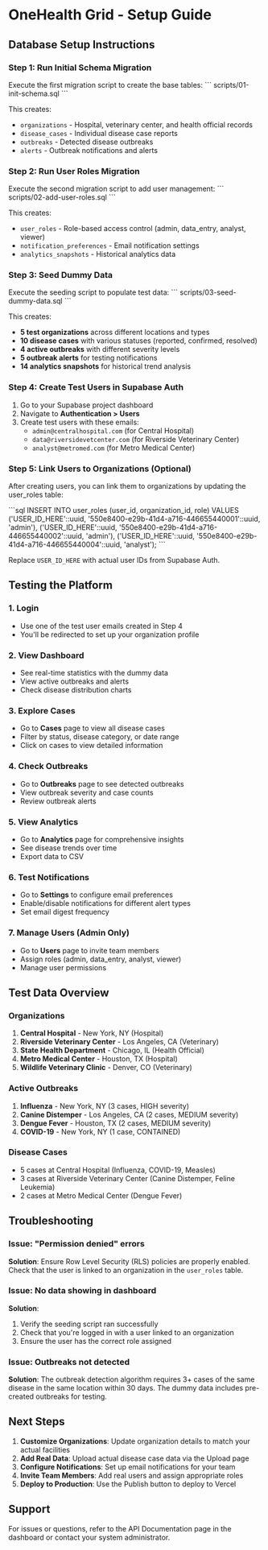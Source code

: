 # OneHealth Grid - Setup Guide

## Database Setup Instructions

### Step 1: Run Initial Schema Migration
Execute the first migration script to create the base tables:
\`\`\`
scripts/01-init-schema.sql
\`\`\`

This creates:
- `organizations` - Hospital, veterinary center, and health official records
- `disease_cases` - Individual disease case reports
- `outbreaks` - Detected disease outbreaks
- `alerts` - Outbreak notifications and alerts

### Step 2: Run User Roles Migration
Execute the second migration script to add user management:
\`\`\`
scripts/02-add-user-roles.sql
\`\`\`

This creates:
- `user_roles` - Role-based access control (admin, data_entry, analyst, viewer)
- `notification_preferences` - Email notification settings
- `analytics_snapshots` - Historical analytics data

### Step 3: Seed Dummy Data
Execute the seeding script to populate test data:
\`\`\`
scripts/03-seed-dummy-data.sql
\`\`\`

This creates:
- **5 test organizations** across different locations and types
- **10 disease cases** with various statuses (reported, confirmed, resolved)
- **4 active outbreaks** with different severity levels
- **5 outbreak alerts** for testing notifications
- **14 analytics snapshots** for historical trend analysis

### Step 4: Create Test Users in Supabase Auth

1. Go to your Supabase project dashboard
2. Navigate to **Authentication > Users**
3. Create test users with these emails:
   - `admin@centralhospital.com` (for Central Hospital)
   - `data@riversidevetcenter.com` (for Riverside Veterinary Center)
   - `analyst@metromed.com` (for Metro Medical Center)

### Step 5: Link Users to Organizations (Optional)

After creating users, you can link them to organizations by updating the user_roles table:

\`\`\`sql
INSERT INTO user_roles (user_id, organization_id, role)
VALUES
  ('USER_ID_HERE'::uuid, '550e8400-e29b-41d4-a716-446655440001'::uuid, 'admin'),
  ('USER_ID_HERE'::uuid, '550e8400-e29b-41d4-a716-446655440002'::uuid, 'admin'),
  ('USER_ID_HERE'::uuid, '550e8400-e29b-41d4-a716-446655440004'::uuid, 'analyst');
\`\`\`

Replace `USER_ID_HERE` with actual user IDs from Supabase Auth.

## Testing the Platform

### 1. Login
- Use one of the test user emails created in Step 4
- You'll be redirected to set up your organization profile

### 2. View Dashboard
- See real-time statistics with the dummy data
- View active outbreaks and alerts
- Check disease distribution charts

### 3. Explore Cases
- Go to **Cases** page to view all disease cases
- Filter by status, disease category, or date range
- Click on cases to view detailed information

### 4. Check Outbreaks
- Go to **Outbreaks** page to see detected outbreaks
- View outbreak severity and case counts
- Review outbreak alerts

### 5. View Analytics
- Go to **Analytics** page for comprehensive insights
- See disease trends over time
- Export data to CSV

### 6. Test Notifications
- Go to **Settings** to configure email preferences
- Enable/disable notifications for different alert types
- Set email digest frequency

### 7. Manage Users (Admin Only)
- Go to **Users** page to invite team members
- Assign roles (admin, data_entry, analyst, viewer)
- Manage user permissions

## Test Data Overview

### Organizations
1. **Central Hospital** - New York, NY (Hospital)
2. **Riverside Veterinary Center** - Los Angeles, CA (Veterinary)
3. **State Health Department** - Chicago, IL (Health Official)
4. **Metro Medical Center** - Houston, TX (Hospital)
5. **Wildlife Veterinary Clinic** - Denver, CO (Veterinary)

### Active Outbreaks
1. **Influenza** - New York, NY (3 cases, HIGH severity)
2. **Canine Distemper** - Los Angeles, CA (2 cases, MEDIUM severity)
3. **Dengue Fever** - Houston, TX (2 cases, MEDIUM severity)
4. **COVID-19** - New York, NY (1 case, CONTAINED)

### Disease Cases
- 5 cases at Central Hospital (Influenza, COVID-19, Measles)
- 3 cases at Riverside Veterinary Center (Canine Distemper, Feline Leukemia)
- 2 cases at Metro Medical Center (Dengue Fever)

## Troubleshooting

### Issue: "Permission denied" errors
**Solution**: Ensure Row Level Security (RLS) policies are properly enabled. Check that the user is linked to an organization in the `user_roles` table.

### Issue: No data showing in dashboard
**Solution**: 
1. Verify the seeding script ran successfully
2. Check that you're logged in with a user linked to an organization
3. Ensure the user has the correct role assigned

### Issue: Outbreaks not detected
**Solution**: The outbreak detection algorithm requires 3+ cases of the same disease in the same location within 30 days. The dummy data includes pre-created outbreaks for testing.

## Next Steps

1. **Customize Organizations**: Update organization details to match your actual facilities
2. **Add Real Data**: Upload actual disease case data via the Upload page
3. **Configure Notifications**: Set up email notifications for your team
4. **Invite Team Members**: Add real users and assign appropriate roles
5. **Deploy to Production**: Use the Publish button to deploy to Vercel

## Support

For issues or questions, refer to the API Documentation page in the dashboard or contact your system administrator.

